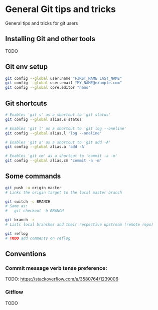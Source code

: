 # General Git tips and tricks

General tips and tricks for git users

## Installing Git and other tools

TODO

## Git env setup

```bash
git config --global user.name "FIRST_NAME LAST_NAME"
git config --global user.email "MY_NAME@example.com"
git config --global core.editor "nano"
```

## Git shortcuts

```bash
# Enables 'git s' as a shortcut to 'git status'
git config --global alias.s status

# Enables 'git l' as a shortcut to 'git log --oneline'
git config --global alias.l 'log --oneline'

# Enables 'git a' as a shortcut to 'git add -A'
git config --global alias.a 'add -A'

# Enables 'git cm' as a shortcut to 'commit -a -m'
git config --global alias.cm 'commit -a -m'
```

## Some commands

```bash
git push -u origin master
# Links the origin target to the local master branch

git switch -c BRANCH
# Same as:
#   git checkout -b BRANCH

git branch -r
# Lists local branches and their respective upstream (remote repo)

git reflog
# TODO add comments on reflog
```

## Conventions

### Commit message verb tense preference:

TODO: https://stackoverflow.com/a/3580764/1239006

### Gitflow

TODO
